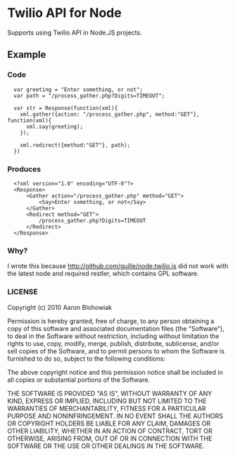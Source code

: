# Twilio API for Node

Supports using Twilio API in Node.JS projects.

## Example

### Code

      var greeting = "Enter something, or not";
      var path = "/process_gather.php?Digits=TIMEOUT";
  
      var str = Response(function(xml){
        xml.gather({action: "/process_gather.php", method:"GET"}, function(xml){
          xml.say(greeting);
        });
    
        xml.redirect({method:"GET"}, path);
      })

### Produces

      <?xml version="1.0" encoding="UTF-8"?>
      <Response>
          <Gather action="/process_gather.php" method="GET">
              <Say>Enter something, or not</Say>
          </Gather>
          <Redirect method="GET">
              /process_gather.php?Digits=TIMEOUT
          </Redirect>
      </Response>

### Why?
I wrote this because http://github.com/guille/node.twilio.js did not work with the latest node and required restler, which contains GPL software.

### LICENSE

Copyright (c) 2010 Aaron Blohowiak

Permission is hereby granted, free of charge, to any person obtaining a copy
of this software and associated documentation files (the "Software"), to deal
in the Software without restriction, including without limitation the rights
to use, copy, modify, merge, publish, distribute, sublicense, and/or sell
copies of the Software, and to permit persons to whom the Software is
furnished to do so, subject to the following conditions:

The above copyright notice and this permission notice shall be included in
all copies or substantial portions of the Software.

THE SOFTWARE IS PROVIDED "AS IS", WITHOUT WARRANTY OF ANY KIND, EXPRESS OR
IMPLIED, INCLUDING BUT NOT LIMITED TO THE WARRANTIES OF MERCHANTABILITY,
FITNESS FOR A PARTICULAR PURPOSE AND NONINFRINGEMENT. IN NO EVENT SHALL THE
AUTHORS OR COPYRIGHT HOLDERS BE LIABLE FOR ANY CLAIM, DAMAGES OR OTHER
LIABILITY, WHETHER IN AN ACTION OF CONTRACT, TORT OR OTHERWISE, ARISING FROM,
OUT OF OR IN CONNECTION WITH THE SOFTWARE OR THE USE OR OTHER DEALINGS IN
THE SOFTWARE.